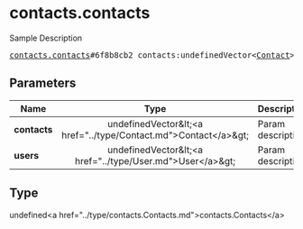 # contacts.contacts

Sample Description

<pre>
<a href="../constructor/contacts.contacts.md">contacts.contacts</a>#6f8b8cb2 contacts:undefinedVector&lt;<a href="../type/Contact.md">Contact</a>&gt; users:undefinedVector&lt;<a href="../type/User.md">User</a>&gt; = undefined<a href="../type/contacts.Contacts.md">contacts.Contacts</a>;
</pre>

## Parameters

| Name | Type | Description |
|------|:----:|-------------|
| **contacts** | undefinedVector&amp;lt;&lt;a href=&#34;../type/Contact.md&#34;&gt;Contact&lt;/a&gt;&amp;gt; | Param description |
| **users** | undefinedVector&amp;lt;&lt;a href=&#34;../type/User.md&#34;&gt;User&lt;/a&gt;&amp;gt; | Param description |

## Type

undefined&lt;a href=&#34;../type/contacts.Contacts.md&#34;&gt;contacts.Contacts&lt;/a&gt;
